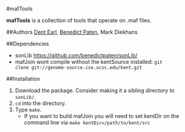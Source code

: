 #mafTools

**mafTools** is a collection of tools that operate on .maf files.

##Authors
[Dent Earl](https://github.com/dentearl/), [Benedict Paten](https://github.com/benedictpaten/), Mark Diekhans

##Dependencies
* sonLib https://github.com/benedictpaten/sonLib/
* mafJoin wont compile without the kentSource installed: <code>git clone git://genome-source.cse.ucsc.edu/kent.git</code>

##Installation
1. Download the package. Consider making it a sibling directory to <code>sonLib/</code>.
2. <code>cd</code> into the directory.
3. Type <code>make</code>.
    * If you want to build mafJoin you will need to set kentDir on the command line via <code>make kentDir=/path/to/kent/src</code>

